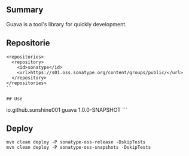 ## Summary
Guava is a tool's library for quickly development.

## Repositorie
```
<repositories>
  <repository>
    <id>sonatype</id>
    <url>https://s01.oss.sonatype.org/content/groups/public/</url>
  </repository>
</repositories>
``

## Use
```
<dependency>
  <groupId>io.github.sunshine001</groupId>
  <artifactId>guava</artifactId>
  <version>1.0.0-SNAPSHOT</version>
</dependency>
```

## Deploy
```
mvn clean deploy -P sonatype-oss-release -DskipTests
mvn clean deploy -P sonatype-oss-snapshots -DskipTests
``` 
